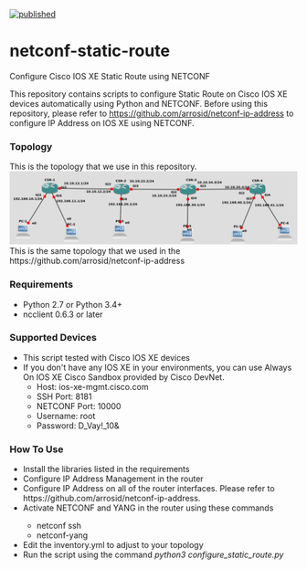 [![published](https://static.production.devnetcloud.com/codeexchange/assets/images/devnet-published.svg)](https://developer.cisco.com/codeexchange/github/repo/arrosid/netconf-static-route)
# netconf-static-route
Configure Cisco IOS XE Static Route using NETCONF

This repository contains scripts to configure Static Route on Cisco IOS XE devices automatically using Python and NETCONF. Before using this repository, please refer to https://github.com/arrosid/netconf-ip-address to configure IP Address on IOS XE using NETCONF.

<h3>Topology</h3>
This is the topology that we use in this repository. 
<img src="Topology.png" />
This is the same topology that we used in the https://github.com/arrosid/netconf-ip-address

<h3>Requirements</h3>
<ul>
	<li>Python 2.7 or Python 3.4+</li>
	<li>ncclient 0.6.3 or later</li>
</ul>

<h3>Supported Devices</h3>
<ul>
	<li>This script tested with Cisco IOS XE devices</li>
  <li>If you don't have any IOS XE in your environments, you can use Always On IOS XE Cisco Sandbox provided by Cisco DevNet.
    <ul>
      <li>Host: ios-xe-mgmt.cisco.com</li>
      <li>SSH Port: 8181</li>
      <li>NETCONF Port: 10000</li>
      <li>Username: root</li>
      <li>Password: D_Vay!_10&</li>
    </ul>
</ul>

<h3>How To Use</h3>
<ul>
	<li>Install the libraries listed in the requirements</li>
	<li>Configure IP Address Management in the router</li>
  <li>Configure IP Address on all of the router interfaces. Please refer to https://github.com/arrosid/netconf-ip-address.</li>
	<li>Activate NETCONF and YANG in the router using these commands</li>
    <ul>
      <li>netconf ssh</li>
      <li>netconf-yang</li>
    </ul>
	<li>Edit the inventory.yml to adjust to your topology</li>
	<li>Run the script using the command <i>python3 configure_static_route.py</i></li>
</ul>
